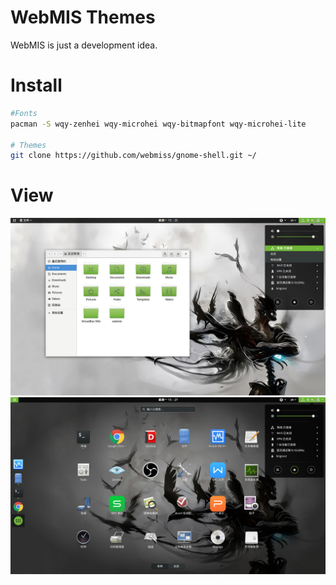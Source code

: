 # WebMIS Themes
WebMIS is just a development idea.<br>

# Install
```bash
#Fonts
pacman -S wqy-zenhei wqy-microhei wqy-bitmapfont wqy-microhei-lite

# Themes
git clone https://github.com/webmiss/gnome-shell.git ~/

```

# View
![WebMIS theme](webmis1.jpg?raw=true)<br>
![WebMIS theme](webmis2.jpg?raw=true)<br>
